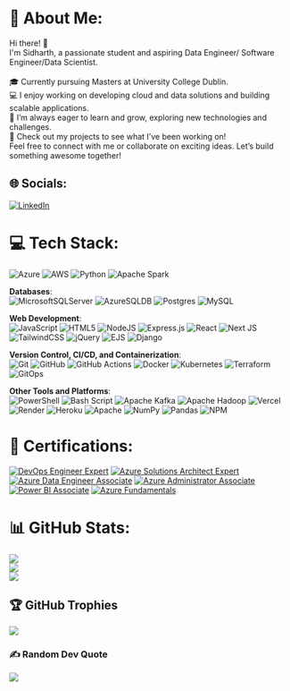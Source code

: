 # 💫 About Me:
Hi there! 👋<br>I'm Sidharth, a passionate student and aspiring Data Engineer/ Software Engineer/Data Scientist.<br><br>🎓 Currently pursuing Masters at University College Dublin.<br>💻 I enjoy working on developing cloud and data solutions and building scalable applications.<br>🌱 I’m always eager to learn and grow, exploring new technologies and challenges.<br>🚀 Check out my projects to see what I’ve been working on!<br>Feel free to connect with me or collaborate on exciting ideas. Let’s build something awesome together!


## 🌐 Socials:
[![LinkedIn](https://img.shields.io/badge/LinkedIn-%230077B5.svg?logo=linkedin&logoColor=white)](https://linkedin.com/in/https://www.linkedin.com/in/sidharth-nair-2000-/) 

# 💻 Tech Stack:
![Azure](https://img.shields.io/badge/azure-%230072C6.svg?style=for-the-badge&logo=microsoftazure&logoColor=white) 
![AWS](https://img.shields.io/badge/AWS-%23FF9900.svg?style=for-the-badge&logo=amazon-aws&logoColor=white)
![Python](https://img.shields.io/badge/python-3670A0?style=for-the-badge&logo=python&logoColor=ffdd54) 
![Apache Spark](https://img.shields.io/badge/Apache%20Spark-FDEE21?style=for-the-badge&logo=apachespark&logoColor=black)

**Databases**:  
![MicrosoftSQLServer](https://img.shields.io/badge/Microsoft%20SQL%20Server-CC2927?style=for-the-badge&logo=microsoft%20sql%20server&logoColor=white)
![AzureSQLDB](https://img.shields.io/badge/azure%20sql%20db-%230072C6.svg?style=for-the-badge&logo=microsoftazure&logoColor=white)
![Postgres](https://img.shields.io/badge/postgres-%23316192.svg?style=for-the-badge&logo=postgresql&logoColor=white)
![MySQL](https://img.shields.io/badge/mysql-4479A1.svg?style=for-the-badge&logo=mysql&logoColor=white)

**Web Development**:  
![JavaScript](https://img.shields.io/badge/javascript-%23323330.svg?style=for-the-badge&logo=javascript&logoColor=%23F7DF1E)
![HTML5](https://img.shields.io/badge/html5-%23E34F26.svg?style=for-the-badge&logo=html5&logoColor=white)
![NodeJS](https://img.shields.io/badge/node.js-6DA55F?style=for-the-badge&logo=node.js&logoColor=white)
![Express.js](https://img.shields.io/badge/express.js-%23404d59.svg?style=for-the-badge&logo=express&logoColor=%2361DAFB)
![React](https://img.shields.io/badge/react-%2320232a.svg?style=for-the-badge&logo=react&logoColor=%2361DAFB)
![Next JS](https://img.shields.io/badge/Next-black?style=for-the-badge&logo=next.js&logoColor=white)
![TailwindCSS](https://img.shields.io/badge/tailwindcss-%2338B2AC.svg?style=for-the-badge&logo=tailwind-css&logoColor=white)
![jQuery](https://img.shields.io/badge/jquery-%230769AD.svg?style=for-the-badge&logo=jquery&logoColor=white)
![EJS](https://img.shields.io/badge/ejs-%23B4CA65.svg?style=for-the-badge&logo=ejs&logoColor=black)
![Django](https://img.shields.io/badge/django-%23092E20.svg?style=for-the-badge&logo=django&logoColor=white)

**Version Control, CI/CD, and Containerization**:  
![Git](https://img.shields.io/badge/git-%23F05033.svg?style=for-the-badge&logo=git&logoColor=white)
![GitHub](https://img.shields.io/badge/github-%23121011.svg?style=for-the-badge&logo=github&logoColor=white)
![GitHub Actions](https://img.shields.io/badge/github%20actions-%232671E5.svg?style=for-the-badge&logo=githubactions&logoColor=white
) ![Docker](https://img.shields.io/badge/docker-%230db7ed.svg?style=for-the-badge&logo=docker&logoColor=white)
![Kubernetes](https://img.shields.io/badge/kubernetes-%23326ce5.svg?style=for-the-badge&logo=kubernetes&logoColor=white)
![Terraform](https://img.shields.io/badge/terraform-%235835CC.svg?style=for-the-badge&logo=terraform&logoColor=white)
![GitOps](https://img.shields.io/badge/gitops-%23407891.svg?style=for-the-badge&logo=git&logoColor=white)

**Other Tools and Platforms**:  
![PowerShell](https://img.shields.io/badge/PowerShell-%235391FE.svg?style=for-the-badge&logo=powershell&logoColor=white) ![Bash Script](https://img.shields.io/badge/bash_script-%23121011.svg?style=for-the-badge&logo=gnu-bash&logoColor=white) ![Apache Kafka](https://img.shields.io/badge/Apache%20Kafka-000?style=for-the-badge&logo=apachekafka) ![Apache Hadoop](https://img.shields.io/badge/Apache%20Hadoop-66CCFF?style=for-the-badge&logo=apachehadoop&logoColor=black) ![Vercel](https://img.shields.io/badge/vercel-%23000000.svg?style=for-the-badge&logo=vercel&logoColor=white) ![Render](https://img.shields.io/badge/Render-%46E3B7.svg?style=for-the-badge&logo=render&logoColor=white) ![Heroku](https://img.shields.io/badge/heroku-%23430098.svg?style=for-the-badge&logo=heroku&logoColor=white) ![Apache](https://img.shields.io/badge/apache-%23D42029.svg?style=for-the-badge&logo=apache&logoColor=white) ![NumPy](https://img.shields.io/badge/numpy-%23013243.svg?style=for-the-badge&logo=numpy&logoColor=white) ![Pandas](https://img.shields.io/badge/pandas-%23150458.svg?style=for-the-badge&logo=pandas&logoColor=white) ![NPM](https://img.shields.io/badge/NPM-%23CB3837.svg?style=for-the-badge&logo=npm&logoColor=white)
  

# 🏅 Certifications:

[![DevOps Engineer Expert](https://img.shields.io/badge/Cert-Azure%20DevOps%20Engineer%20AZ--400-blue?style=for-the-badge)](https://learn.microsoft.com/api/credentials/share/en-us/SidharthNair-5309/6C91277C9DBF12A2?sharingId=C7599FA2EF5A28FC)
[![Azure Solutions Architect Expert](https://img.shields.io/badge/Cert-Azure%20Solutions%20Architect%20Expert-blue?style=for-the-badge)](https://learn.microsoft.com/api/credentials/share/en-us/SidharthNair-5309/4D9D57D4D64F44DE?sharingId=C7599FA2EF5A28FC)
[![Azure Data Engineer Associate](https://img.shields.io/badge/Cert-Azure%20Data%20Engineer%20DP--203-blue?style=for-the-badge)](https://learn.microsoft.com/api/credentials/share/en-us/SidharthNair-5309/C8C0BD696D1BBC13?sharingId=C7599FA2EF5A28FC)
[![Azure Administrator Associate](https://img.shields.io/badge/Cert-Azure%20Administrator%20AZ--104-blue?style=for-the-badge)](https://learn.microsoft.com/api/credentials/share/en-us/SidharthNair-5309/16A2A25266C7418E?sharingId=C7599FA2EF5A28FC)
[![Power BI Associate](https://img.shields.io/badge/Cert-Power%20BI%20Associate-blue?style=for-the-badge)](https://learn.microsoft.com/api/credentials/share/en-us/SidharthNair-5309/EC64F56BF59603E3?sharingId=C7599FA2EF5A28FC)
[![Azure Fundamentals](https://img.shields.io/badge/Cert-Azure%20Fundamentals%20AZ--900-blue?style=for-the-badge)](https://learn.microsoft.com/api/credentials/share/en-us/SidharthNair-5309/564377641C6039E5?sharingId=C7599FA2EF5A28FC)




 
 

# 📊 GitHub Stats:
![](https://github-readme-stats.vercel.app/api?username=sidnair2000&theme=dark&hide_border=false&include_all_commits=false&count_private=false)<br/>
![](https://github-readme-streak-stats.herokuapp.com/?user=sidnair2000&theme=dark&hide_border=false)<br/>
![](https://github-readme-stats.vercel.app/api/top-langs/?username=sidnair2000&theme=dark&hide_border=false&include_all_commits=false&count_private=false&layout=compact)

## 🏆 GitHub Trophies
![](https://github-profile-trophy.vercel.app/?username=sidnair2000&theme=radical&no-frame=false&no-bg=true&margin-w=4)

### ✍️ Random Dev Quote
![](https://quotes-github-readme.vercel.app/api?type=horizontal&theme=radical)



